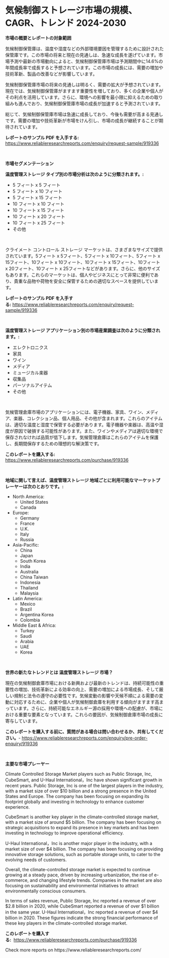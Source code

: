 <p><h1>気候制御ストレージ市場の規模、CAGR、トレンド 2024-2030</h1></p><p><strong>市場の概要とレポートの対象範囲</strong></p>
<p><p>気候制御保管庫は、温度や湿度などの外部環境要因を管理するために設計された保管庫です。この市場の将来と現在の見通しは、急速な成長を遂げています。市場予測や最新の市場動向によると、気候制御保管庫市場は予測期間中に14.6%の年間成長率で成長すると予想されています。この市場の成長には、需要の増加や技術革新、製品の改善などが影響しています。</p><p>気候制御保管庫市場の将来の見通しは明るく、需要の拡大が予想されています。現在では、気候制御保管庫がますます重要性を増しており、多くの企業や個人がその利点を活用しています。さらに、環境への影響を最小限に抑えるための取り組みも進んでおり、気候制御保管庫市場の成長が加速すると予測されています。</p><p>総じて、気候制御保管庫市場は急速に成長しており、今後も需要が高まる見通しです。需要の増加や技術革新が市場をけん引し、市場の成長が継続することが期待されています。</p></p>
<p><strong>レポートのサンプル PDF を入手する:</strong> <a href="https://www.reliableresearchreports.com/enquiry/request-sample/919336">https://www.reliableresearchreports.com/enquiry/request-sample/919336</a></p>
<p>&nbsp;</p>
<p><strong>市場セグメンテーション</strong></p>
<p><strong>温度管理ストレージ タイプ別の市場分析は次のように分類されます。:</strong></p>
<p><ul><li>5 フィート x 5 フィート</li><li>5 フィート x 10 フィート</li><li>5 フィート x 15 フィート</li><li>10 フィート x 10 フィート</li><li>10 フィート x 15 フィート</li><li>10 フィート x 20 フィート</li><li>10 フィート x 25 フィート</li><li>その他</li></ul></p>
<p>&nbsp;</p>
<p><p>クライメート コントロール ストレージ マーケットは、さまざまなサイズで提供されています。5フィート x 5フィート、5フィート x 10フィート、5フィート x 15フィート、10フィート x 10フィート、10フィート x 15フィート、10フィート x 20フィート、10フィート x 25フィートなどがあります。さらに、他のサイズもあります。これらのマーケットは、個人やビジネスにとって非常に便利であり、貴重な品物や荷物を安全に保管するための適切なスペースを提供しています。</p></p>
<p><strong>レポートのサンプル PDF を入手する:</strong>&nbsp;<a href="https://www.reliableresearchreports.com/enquiry/request-sample/919336">https://www.reliableresearchreports.com/enquiry/request-sample/919336</a></p>
<p>&nbsp;</p>
<p><strong> 温度管理ストレージ アプリケーション別の市場産業調査は次のように分類されます。:</strong></p>
<p><ul><li>エレクトロニクス</li><li>家具</li><li>ワイン</li><li>メディア</li><li>ミュージカル楽器</li><li>収集品</li><li>パーソナルアイテム</li><li>その他</li></ul></p>
<p>&nbsp;</p>
<p><p>気候管理倉庫市場のアプリケーションには、電子機器、家具、ワイン、メディア、楽器、コレクション品、個人用品、その他が含まれます。これらのアイテムは、適切な温度と湿度で保管する必要があります。電子機器や楽器は、高温や湿度が原因で破損する可能性があります。また、ワインやメディアは適切な環境で保存されなければ品質が低下します。気候管理倉庫はこれらのアイテムを保護し、長期間保存するための理想的な解決策です。</p></p>
<p><strong>このレポートを購入する:</strong>&nbsp; <a href="https://www.reliableresearchreports.com/purchase/919336">https://www.reliableresearchreports.com/purchase/919336</a></p>
<p>&nbsp;</p>
<p><strong>地域に関して言えば、温度管理ストレージ 地域ごとに利用可能なマーケットプレーヤーは次のとおりです。:</strong></p>
<p><ul>
    <li>
        North America:
        <ul>
            <li>United States</li>
            <li>Canada</li>
        </ul>
    </li>
    <li>
        Europe:
        <ul>
            <li>Germany</li>
            <li>France</li>
            <li>U.K.</li>
            <li>Italy</li>
            <li>Russia</li>
        </ul>
    </li>
    <li>
        Asia-Pacific:
        <ul>
            <li>China</li>
            <li>Japan</li>
            <li>South Korea</li>
            <li>India</li>
            <li>Australia</li>
            <li>China Taiwan</li>
            <li>Indonesia</li>
            <li>Thailand</li>
            <li>Malaysia</li>
        </ul>
    </li>
    <li>
        Latin America:
        <ul>
            <li>Mexico</li>
            <li>Brazil</li>
            <li>Argentina Korea</li>
            <li>Colombia</li>
        </ul>
    </li>
    <li>
        Middle East & Africa:
        <ul>
            <li>Turkey</li>
            <li>Saudi</li>
            <li>Arabia</li>
            <li>UAE</li>
            <li>Korea</li>
        </ul>
    </li>
    </ul></p>
<p>&nbsp;</p>
<p><strong>世界の新たなトレンドとは 温度管理ストレージ 市場？</strong></p>
<p><p>現在の気候制御倉庫市場における新興および最新のトレンドは、持続可能性の重要性の増加、技術革新による効率の向上、需要の増加による市場成長、そして厳しい規制と法令の遵守の必要性です。気候変動の影響や天候不順による需要の変動に対応するために、企業や個人が気候制御倉庫を利用する傾向がますます高まっています。さらに、持続可能なエネルギー源の採用や環境への配慮が、市場における重要な要素となっています。これらの要因が、気候制御倉庫市場の成長に寄与しています。</p></p>
<p><strong>このレポートを購入する前に、質問がある場合は問い合わせるか、共有してください。</strong>- <a href="https://www.reliableresearchreports.com/enquiry/pre-order-enquiry/919336">https://www.reliableresearchreports.com/enquiry/pre-order-enquiry/919336</a></p>
<p>&nbsp;</p>
<p><strong>主要な市場プレーヤー</strong></p>
<p><p>Climate Controlled Storage Market players such as Public Storage, Inc, CubeSmart, and U-Haul International，Inc have shown significant growth in recent years. Public Storage, Inc is one of the largest players in the industry, with a market size of over $10 billion and a strong presence in the United States and Europe. The company has been focusing on expanding its footprint globally and investing in technology to enhance customer experience.</p><p>CubeSmart is another key player in the climate-controlled storage market, with a market size of around $5 billion. The company has been focusing on strategic acquisitions to expand its presence in key markets and has been investing in technology to improve operational efficiency.</p><p>U-Haul International，Inc is another major player in the industry, with a market size of over $4 billion. The company has been focusing on providing innovative storage solutions, such as portable storage units, to cater to the evolving needs of customers.</p><p>Overall, the climate-controlled storage market is expected to continue growing at a steady pace, driven by increasing urbanization, the rise of e-commerce, and changing lifestyle trends. Companies in the market are also focusing on sustainability and environmental initiatives to attract environmentally conscious consumers.</p><p>In terms of sales revenue, Public Storage, Inc reported a revenue of over $2.8 billion in 2020, while CubeSmart reported a revenue of over $1 billion in the same year. U-Haul International，Inc reported a revenue of over $4 billion in 2020. These figures indicate the strong financial performance of these key players in the climate-controlled storage market.</p></p>
<p><strong>このレポートを購入する:</strong>&nbsp;&nbsp;<a href="https://www.reliableresearchreports.com/purchase/919336">https://www.reliableresearchreports.com/purchase/919336</a></p>
<p>Check more reports on https://www.reliableresearchreports.com/</p>